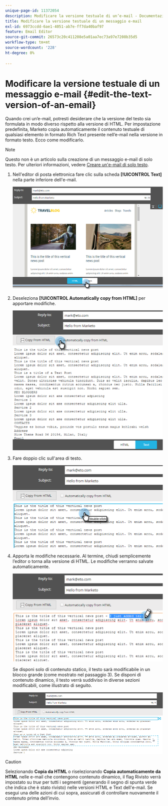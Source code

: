 ```yaml
---
unique-page-id: 11372054
description: Modificare la versione testuale di un’e-mail - Documentazione di Marketo - Documentazione del prodotto
title: Modificare la versione testuale di un messaggio e-mail
exl-id: 6973ccdd-6ae1-4051-ab7e-ff7da40baf97
feature: Email Editor
source-git-commit: 26573c20c411208e5a01aa7ec73a97e7208b35d5
workflow-type: tm+mt
source-wordcount: '228'
ht-degree: 0%

---
```


# Modificare la versione testuale di un messaggio e-mail {#edit-the-text-version-of-an-email}

Quando crei un’e-mail, potresti desiderare che la versione del testo sia formulata in modo diverso rispetto alla versione di HTML. Per impostazione predefinita, Marketo copia automaticamente il contenuto testuale di qualsiasi elemento in formato Rich Text presente nell’e-mail nella versione in formato testo. Ecco come modificarlo.

>[!NOTE]
>
>Questo non è un articolo sulla creazione di un messaggio e-mail di solo testo. Per ulteriori informazioni, vedere [Creare un&#39;e-mail di solo testo](/help/marketo/product-docs/email-marketing/general/creating-an-email/create-a-text-only-email.md).

1. Nell&#39;editor di posta elettronica fare clic sulla scheda **[!UICONTROL Text]** nella parte inferiore dell&#39;e-mail.

   ![](assets/one-5.png)

1. Deseleziona **[!UICONTROL Automatically copy from HTML]** per apportare modifiche.

   ![](assets/two-5.png)

1. Fare doppio clic sull&#39;area di testo.

   ![](assets/three-4.png)

1. Apporta le modifiche necessarie. Al termine, chiudi semplicemente l’editor o torna alla versione di HTML. Le modifiche verranno salvate automaticamente.

   ![](assets/four-4.png)

   Se disponi solo di contenuto statico, il testo sarà modificabile in un blocco grande (come mostrato nel passaggio 3). Se disponi di contenuto dinamico, il testo verrà suddiviso in diverse sezioni modificabili, come illustrato di seguito.

   ![](assets/five-3.png)

>[!CAUTION]
>
>Selezionando **Copia da HTML** o riselezionando **Copia automaticamente da HTML** nelle e-mail che contengono contenuto dinamico, il flag Rivisto verrà impostato su _true_ per tutti i segmenti (generando il segno di spunta verde che indica che è stato rivisto) nelle versioni HTML e Text dell&#39;e-mail. Se esegui una delle azioni di cui sopra, assicurati di controllare nuovamente il contenuto prima dell’invio.

